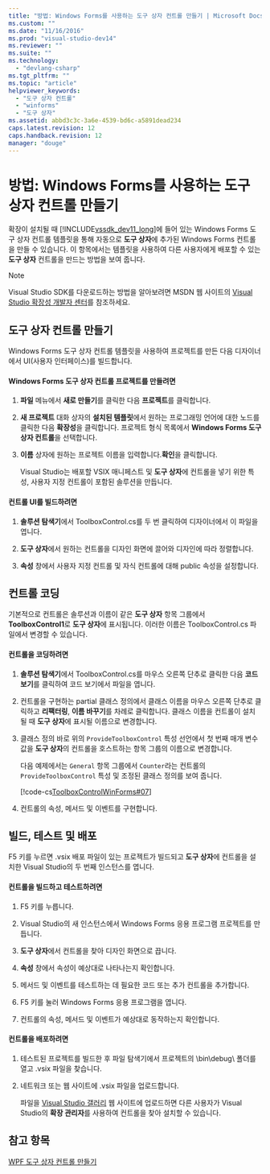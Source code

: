 ```yaml
---
title: "방법: Windows Forms를 사용하는 도구 상자 컨트롤 만들기 | Microsoft Docs"
ms.custom: ""
ms.date: "11/16/2016"
ms.prod: "visual-studio-dev14"
ms.reviewer: ""
ms.suite: ""
ms.technology: 
  - "devlang-csharp"
ms.tgt_pltfrm: ""
ms.topic: "article"
helpviewer_keywords: 
  - "도구 상자 컨트롤"
  - "winforms"
  - "도구 상자"
ms.assetid: abbd3c3c-3a6e-4539-bd6c-a5891dead234
caps.latest.revision: 12
caps.handback.revision: 12
manager: "douge"
---
```

# 방법: Windows Forms를 사용하는 도구 상자 컨트롤 만들기
확장이 설치될 때 [!INCLUDE[vssdk_dev11_long](../misc/includes/vssdk_dev11_long_md.md)]에 들어 있는 Windows Forms 도구 상자 컨트롤 템플릿을 통해 자동으로 **도구 상자**에 추가된 Windows Forms 컨트롤을 만들 수 있습니다. 이 항목에서는 템플릿을 사용하여 다른 사용자에게 배포할 수 있는 **도구 상자** 컨트롤을 만드는 방법을 보여 줍니다.  
  
> [!NOTE]
>  Visual Studio SDK를 다운로드하는 방법을 알아보려면 MSDN 웹 사이트의 [Visual Studio 확장성 개발자 센터](http://go.microsoft.com/fwlink/?linkid=121964)를 참조하세요.  
  
## 도구 상자 컨트롤 만들기  
 Windows Forms 도구 상자 컨트롤 템플릿을 사용하여 프로젝트를 만든 다음 디자이너에서 UI\(사용자 인터페이스\)를 빌드합니다.  
  
#### Windows Forms 도구 상자 컨트롤 프로젝트를 만들려면  
  
1.  **파일** 메뉴에서 **새로 만들기**를 클릭한 다음 **프로젝트**를 클릭합니다.  
  
2.  **새 프로젝트** 대화 상자의 **설치된 템플릿**에서 원하는 프로그래밍 언어에 대한 노드를 클릭한 다음 **확장성**을 클릭합니다. 프로젝트 형식 목록에서 **Windows Forms 도구 상자 컨트롤**을 선택합니다.  
  
3.  **이름** 상자에 원하는 프로젝트 이름을 입력합니다.**확인**을 클릭합니다.  
  
     Visual Studio는 배포할 VSIX 매니페스트 및 **도구 상자**에 컨트롤을 넣기 위한 특성, 사용자 지정 컨트롤이 포함된 솔루션을 만듭니다.  
  
#### 컨트롤 UI를 빌드하려면  
  
1.  **솔루션 탐색기**에서 ToolboxControl.cs를 두 번 클릭하여 디자이너에서 이 파일을 엽니다.  
  
2.  **도구 상자**에서 원하는 컨트롤을 디자인 화면에 끌어와 디자인에 따라 정렬합니다.  
  
3.  **속성** 창에서 사용자 지정 컨트롤 및 자식 컨트롤에 대해 public 속성을 설정합니다.  
  
## 컨트롤 코딩  
 기본적으로 컨트롤은 솔루션과 이름이 같은 **도구 상자** 항목 그룹에서 **ToolboxControl1**로 **도구 상자**에 표시됩니다. 이러한 이름은 ToolboxControl.cs 파일에서 변경할 수 있습니다.  
  
#### 컨트롤을 코딩하려면  
  
1.  **솔루션 탐색기**에서 ToolboxControl.cs를 마우스 오른쪽 단추로 클릭한 다음 **코드 보기**를 클릭하여 코드 보기에서 파일을 엽니다.  
  
2.  컨트롤을 구현하는 partial 클래스 정의에서 클래스 이름을 마우스 오른쪽 단추로 클릭하고 **리팩터링**, **이름 바꾸기**를 차례로 클릭합니다. 클래스 이름을 컨트롤이 설치될 때 **도구 상자**에 표시될 이름으로 변경합니다.  
  
3.  클래스 정의 바로 위의 `ProvideToolboxControl` 특성 선언에서 첫 번째 매개 변수 값을 **도구 상자**의 컨트롤을 호스트하는 항목 그룹의 이름으로 변경합니다.  
  
     다음 예제에서는 `General` 항목 그룹에서 `Counter`라는 컨트롤의 `ProvideToolboxControl` 특성 및 조정된 클래스 정의를 보여 줍니다.  
  
     [!code-cs[ToolboxControlWinForms#07](../misc/codesnippet/CSharp/how-to-create-a-toolbox-control-that-uses-windows-forms_1.cs)]  
  
4.  컨트롤의 속성, 메서드 및 이벤트를 구현합니다.  
  
## 빌드, 테스트 및 배포  
 F5 키를 누르면 .vsix 배포 파일이 있는 프로젝트가 빌드되고 **도구 상자**에 컨트롤을 설치한 Visual Studio의 두 번째 인스턴스를 엽니다.  
  
#### 컨트롤을 빌드하고 테스트하려면  
  
1.  F5 키를 누릅니다.  
  
2.  Visual Studio의 새 인스턴스에서 Windows Forms 응용 프로그램 프로젝트를 만듭니다.  
  
3.  **도구 상자**에서 컨트롤을 찾아 디자인 화면으로 끕니다.  
  
4.  **속성** 창에서 속성이 예상대로 나타나는지 확인합니다.  
  
5.  메서드 및 이벤트를 테스트하는 데 필요한 코드 또는 추가 컨트롤을 추가합니다.  
  
6.  F5 키를 눌러 Windows Forms 응용 프로그램을 엽니다.  
  
7.  컨트롤의 속성, 메서드 및 이벤트가 예상대로 동작하는지 확인합니다.  
  
#### 컨트롤을 배포하려면  
  
1.  테스트된 프로젝트를 빌드한 후 파일 탐색기에서 프로젝트의 \\bin\\debug\\ 폴더를 열고 .vsix 파일을 찾습니다.  
  
2.  네트워크 또는 웹 사이트에 .vsix 파일을 업로드합니다.  
  
     파일을 [Visual Studio 갤러리](http://go.microsoft.com/fwlink/?LinkID=123847) 웹 사이트에 업로드하면 다른 사용자가 Visual Studio의 **확장 관리자**를 사용하여 컨트롤을 찾아 설치할 수 있습니다.  
  
## 참고 항목  
 [WPF 도구 상자 컨트롤 만들기](../extensibility/creating-a-wpf-toolbox-control.md)
